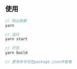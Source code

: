 ## 使用

```javascript
// 检出依赖
yarn

// 运行
yarn start

// 打包
yarn build

// 更多命令可在package.json中查看
```
